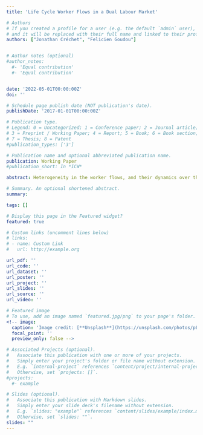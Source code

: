 ```yaml
---
title: 'Life Cycle Worker Flows in a Dual Labour Market'

# Authors
# If you created a profile for a user (e.g. the default `admin` user), write the username (folder name) here
# and it will be replaced with their full name and linked to their profile.
authors: ["Jonathan Créchet", "Felicien Goudou"]


# Author notes (optional)
#author_notes:
  #- 'Equal contribution'
  #- 'Equal contribution'


date: '2022-05-01T00:00:00Z'
doi: ''

# Schedule page publish date (NOT publication's date).
publishDate: '2017-01-01T00:00:00Z'

# Publication type.
# Legend: 0 = Uncategorized; 1 = Conference paper; 2 = Journal article;
# 3 = Preprint / Working Paper; 4 = Report; 5 = Book; 6 = Book section;
# 7 = Thesis; 8 = Patent
#publication_types: ['3']

# Publication name and optional abbreviated publication name.
publication: Working Paper
#publication_short: In *ICW*

abstract: Heterogeneity in the worker flows, and their dynamics over the life cycle account for a significant difference in employment across high-income countries. This paper examines the temporary and permanent employment contract dualism as a source of the life-cycle worker flows. Using data from the French continuous employment survey, we estimate that the transition rates from unemployment into temporary (UT) and permanent (UP) employment contracts exhibit a declining profile over the life cycle for high education workers but a flat profile for low education workers. The same result is observed for the transition probability from temporary to permanent employment contract (TP). We show that a model with heterogeneous workers and jobs that features uncertainty and Bayesian learning about worker ability and match-specific unemployment risk can deliver these salient features observed in the data.

# Summary. An optional shortened abstract.
summary:

tags: []

# Display this page in the Featured widget?
featured: true

# Custom links (uncomment lines below)
# links:
# - name: Custom Link
#   url: http://example.org

url_pdf: ''
url_code: ''
url_dataset: ''
url_poster: ''
url_project: ''
url_slides: ''
url_source: ''
url_video: ''

# Featured image
# To use, add an image named `featured.jpg/png` to your page's folder.
<!-- image:
  caption: 'Image credit: [**Unsplash**](https://unsplash.com/photos/pLCdAaMFLTE)'
  focal_point: ''
  preview_only: false -->

# Associated Projects (optional).
#   Associate this publication with one or more of your projects.
#   Simply enter your project's folder or file name without extension.
#   E.g. `internal-project` references `content/project/internal-project/index.md`.
#   Otherwise, set `projects: []`.
#projects:
  #- example

# Slides (optional).
#   Associate this publication with Markdown slides.
#   Simply enter your slide deck's filename without extension.
#   E.g. `slides: "example"` references `content/slides/example/index.md`.
#   Otherwise, set `slides: ""`.
slides: ""
---
```


<!-- {{% callout note %}}
<!-- Click the _Cite_ button above to demo the feature to enable visitors to import publication metadata into their reference management software.
{{% /callout %}} -->

<!-- {{% callout note %}}
<!-- Create your slides in Markdown - click the _Slides_ button to check out the example. -->
<!-- {{% /callout %}}  -->

<!-- Supplementary notes can be added here, including [code, math, and images](https://wowchemy.com/docs/writing-markdown-latex/). -->
